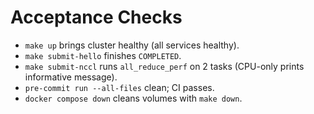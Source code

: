 # Acceptance Checks

- `make up` brings cluster healthy (all services healthy).
- `make submit-hello` finishes `COMPLETED`.
- `make submit-nccl` runs `all_reduce_perf` on 2 tasks (CPU-only prints informative message).
- `pre-commit run --all-files` clean; CI passes.
- `docker compose down` cleans volumes with `make down`.
